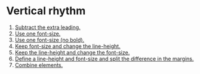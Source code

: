 # Vertical rhythm

1. [Subtract the extra leading.](https://github.com/MarkosKon/vertical-rhythm/tree/subtract-extra-lead)
2. [Use one font-size.](https://github.com/MarkosKon/vertical-rhythm/tree/use-one-size)
3. [Use one font-size (no bold).](https://github.com/MarkosKon/vertical-rhythm/tree/use-one-size-book)
4. [Keep font-size and change the line-height.](https://github.com/MarkosKon/vertical-rhythm/tree/keep-size-change-line-height)
5. [Keep the line-height and change the font-size.](https://github.com/MarkosKon/vertical-rhythm/tree/keep-line-height-change-font-size)
6. [Define a line-height and font-size and split the difference in the margins.]()
7. [Combine elements.]()
